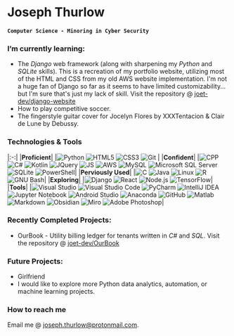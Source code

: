# Joseph Thurlow

**`Computer Science - Minoring in Cyber Security`**

### I’m currently learning: 
- The *Django* web framework (along with sharpening my *Python* and *SQLite* skills). This is a recreation of my portfolio website, utilizing most of the HTML and CSS from my old AWS website implementation. I'm not a huge fan of Django so far as it seems to have limited customizability... but I'm sure that's just my lack of skill. Visit the repository @ [joet-dev/django-website](https://github.com/joet-dev/django-website)
- How to play competitive soccer. 
- The fingerstyle guitar cover for Jocelyn Flores by XXXTentacion & Clair de Lune by Debussy. 



### Technologies & Tools


|:-:|
|**Proficient**|
|<img src="https://img.shields.io/badge/Python-3776AB?logo=Python&logoColor=white&style=flat" alt="Python" /> <img src="https://img.shields.io/badge/HTML5-E34F26?logo=html5&logoColor=white&style=flat" alt="HTML5" /> <img src="https://img.shields.io/badge/CSS3-1572B6?logo=css3&logoColor=white&style=flat" alt="CSS3" /> <img src="https://img.shields.io/badge/git-F05032?logo=git&logoColor=white&style=flat" alt="Git" /> | 
|**Confident**|
|<img src="https://img.shields.io/badge/C++-00599C?style=flat&logo=c%2B%2B&logoColor=white" alt="CPP"/> <img src="https://img.shields.io/badge/C%20Sharp-239120?style=flat&logo=csharp&logoColor=white" alt="C#"/> <img src="https://img.shields.io/badge/Kotlin-7F52FF?style=flat&logo=kotlin&logoColor=white" alt="Kotlin" /> <img src="https://img.shields.io/badge/jQuery-0769AD?style=flat&logo=jquery&logoColor=white" alt="JQuery" /> <img src="https://img.shields.io/badge/JavaScript-F7DF1E?style=flat&logo=javascript&logoColor=white" alt="JS" /> <img src="https://img.shields.io/badge/Amazon%20AWS-232F3E?logo=amazonaws&logoColor=white&style=flat" alt="AWS" />  <img src="https://img.shields.io/badge/MySQL-4479A1?style=flat&logo=mysql&logoColor=white" alt="MySQL" /> <img src="https://img.shields.io/badge/SQL%20Server-CC2927?style=flat&logo=microsoftsqlserver&logoColor=white" alt="Microsoft SQL Server" /> <img src="https://img.shields.io/badge/SQLite-003B57?style=flat&logo=sqlite&logoColor=white" alt="SQLite" /> <img src="https://img.shields.io/badge/PowerShell-5391FE?style=flat&logo=powershell&logoColor=white" alt="PowerShell" />|
|**Perviously Used**|
|<img src="https://img.shields.io/badge/C-A8B9CC?style=flat&logo=c&logoColor=white" alt="C"/> <img src="https://img.shields.io/badge/Java-%23ED8B00.svg?style=flat&logo=java&logoColor=white" alt="Java" /> <img src="https://img.shields.io/badge/Linux-FCC624?logo=linux&logoColor=white&style=flat" alt="Linux" /> <img src="https://img.shields.io/badge/R-276DC3?style=flat&logo=r&logoColor=white" alt="R" /> <img src="https://img.shields.io/badge/Bash-5391FE?style=flat&logo=gnubash&logoColor=white" alt="GNU Bash" />|
|**Exploring**|
|<img src="https://img.shields.io/badge/Django-%23092e20.svg?logo=django&logoColor=white&style=flat" alt="Django" /> <img src="https://img.shields.io/badge/React-61DAFB?logo=react&logoColor=white&style=flat" alt="React" /> <img src="https://img.shields.io/badge/Node.js-61DAFB?logo=nodedotjs&logoColor=white&style=flat" alt="Node.js" /> <img src="https://img.shields.io/badge/TensorFlow-FF6F00?style=flat&logo=TensorFlow&logoColor=white" alt="TensorFlow" />|
|**Tools**|
|<img src="https://img.shields.io/badge/Visual%20Studio-5C2D91?style=flat&logo=visualstudio&logoColor=white" alt="Visual Studio" /> <img src="https://img.shields.io/badge/VS%20Code-0078d7.svg?style=flat&logo=visual-studio-code&logoColor=white" alt="Visual Studio Code" /> <img src="https://img.shields.io/badge/PyCharm-000000?style=flat&logo=pycharm&logoColor=white" alt="PyCharm" /> <img src="https://img.shields.io/badge/IntelliJ-000000?style=flat&logo=intellijidea&logoColor=white" alt="IntelliJ IDEA" /> <img src="https://img.shields.io/badge/Jupyter-%23FA0F00.svg?style=flat&logo=jupyter&logoColor=white" alt="Jupyter Notebook" /> <img src="https://img.shields.io/badge/Android Studio-3DDC84?style=flat&logo=androidstudio&logoColor=white" alt="Android Studio" /> <img src="https://img.shields.io/badge/Anaconda-44A833?style=flat&logo=anaconda&logoColor=white" alt="Anaconda" /> <img src="https://img.shields.io/badge/GitHub-181717?style=flat&logo=github&logoColor=white" alt="GitHub" /> <img src="https://img.shields.io/badge/-Matlab-white" alt="Matlab"/> <img src="https://img.shields.io/badge/Markdown-%23000000.svg?style=flat&logo=markdown&logoColor=white" alt="Markdown" /> <img src="https://img.shields.io/badge/Obsidian-%23483699.svg?style=flat&logo=obsidian&logoColor=white" alt="Obsidian" /> <img src="https://img.shields.io/badge/Miro-%23F2CA02.svg?style=flat&logo=miro&logoColor=black" alt="Miro" /> <img src="https://img.shields.io/badge/Adobe%20Photoshop-%2331A8FF.svg?style=flat&logo=adobe%20photoshop&logoColor=white" alt="Adobe Photoshop" />|

<!-- <img src="https://img.shields.io/badge/Amazon%20DynamoDB-4053D6?logo=amazondynamodb&logoColor=white&style=flat" alt="AWS DynamoDB" /> <img src="https://img.shields.io/badge/Amazon%20S3-569A31?logo=amazons3&logoColor=white&style=flat" alt="AWS S3" /> <img src="https://img.shields.io/badge/Amazon%20EC2-232F3E?logo=amazonec2&logoColor=white&style=flat" alt="AWS EC2" /> <img src="https://img.shields.io/badge/Amazon%20API%20Gateway-232F3E?logo=amazonapigateway&logoColor=white&style=flat" alt="AWS API Gateway" /> <img src="https://img.shields.io/badge/Amazon%20API%20Gateway-232F3E?logo=amazonapigateway&logoColor=white&style=flat" alt="AWS API Gateway" /> -->

### Recently Completed Projects: 
- OurBook - Utility billing ledger for tenants written in *C#* and *SQL*. Visit the repository @ [joet-dev/OurBook](https://github.com/joet-dev/OurBook)

### Future Projects: 
- Girlfriend
- I would like to explore more Python data analytics, automation, or machine learning projects. 

### How to reach me
Email me @ joseph.thurlow@protonmail.com.
